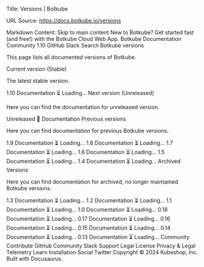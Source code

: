Title: Versions | Botkube

URL Source: https://docs.botkube.io/versions

Markdown Content:
Skip to main content
New to Botkube? Get started fast (and free!) with the Botkube Cloud Web App.
Botkube
Documentation
Community
1.10
GitHub
Slack
Search
Botkube versions

This page lists all documented versions of Botkube.

Current version (Stable)​

The latest stable version.

1.10	Documentation	⏳ Loading...
Next version (Unreleased)​

Here you can find the documentation for unreleased version.

Unreleased 🚧	Documentation
Previous versions​

Here you can find documentation for previous Botkube versions.

1.9	Documentation	⏳ Loading...
1.8	Documentation	⏳ Loading...
1.7	Documentation	⏳ Loading...
1.6	Documentation	⏳ Loading...
1.5	Documentation	⏳ Loading...
1.4	Documentation	⏳ Loading...
Archived Versions​

Here you can find documentation for archived, no longer maintained Botkube versions.

1.3	Documentation	⏳ Loading...
1.2	Documentation	⏳ Loading...
1.1	Documentation	⏳ Loading...
1.0	Documentation	⏳ Loading...
0.18	Documentation	⏳ Loading...
0.17	Documentation	⏳ Loading...
0.16	Documentation	⏳ Loading...
0.15	Documentation	⏳ Loading...
0.14	Documentation	⏳ Loading...
0.13	Documentation	⏳ Loading...
Community
Contribute
GitHub
Community Slack
Support
Legal
License
Privacy & Legal
Telemetry
Learn
Installation
Social
Twitter
Copyright © 2024 Kubeshop, Inc. Built with Docusaurus.
